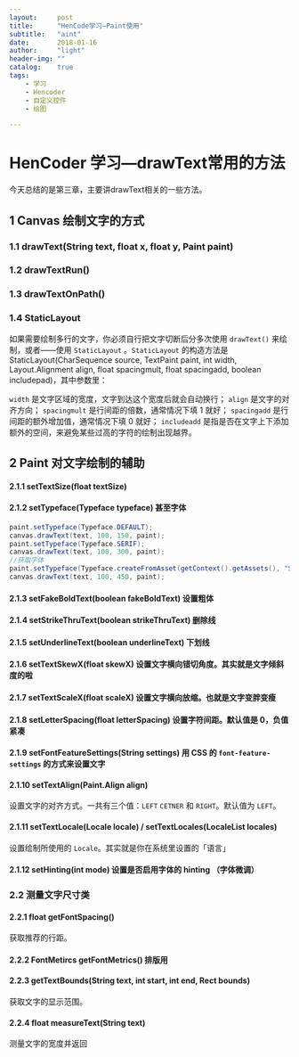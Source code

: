 ```yaml
---
layout:     post
title:      "HenCode学习—Paint使用"
subtitle:   "aint"
date:       2018-01-16
author:     "light"
header-img: ""
catalog:    true
tags:
    - 学习
    - Hencoder
    - 自定义控件
    - 绘图

---
```


# HenCoder 学习—drawText常用的方法

 今天总结的是第三章，主要讲drawText相关的一些方法。

## 1 Canvas 绘制文字的方式

### 1.1 drawText(String text, float x, float y, Paint paint)

### 1.2 drawTextRun()

### 1.3 drawTextOnPath()

### 1.4 StaticLayout

如果需要绘制多行的文字，你必须自行把文字切断后分多次使用 `drawText()` 来绘制，或者——使用 `StaticLayout` 。`StaticLayout` 的构造方法是 StaticLayout(CharSequence source, TextPaint paint, int width, Layout.Alignment align, float spacingmult, float spacingadd, boolean includepad)，其中参数里：

`width` 是文字区域的宽度，文字到达这个宽度后就会自动换行； 
`align` 是文字的对齐方向； 
`spacingmult` 是行间距的倍数，通常情况下填 1 就好； 
`spacingadd` 是行间距的额外增加值，通常情况下填 0 就好； 
`includeadd` 是指是否在文字上下添加额外的空间，来避免某些过高的字符的绘制出现越界。

## 2 Paint 对文字绘制的辅助

#### 2.1.1 setTextSize(float textSize)

#### 2.1.2 setTypeface(Typeface typeface) 甚至字体

```Java
paint.setTypeface(Typeface.DEFAULT);  
canvas.drawText(text, 100, 150, paint);  
paint.setTypeface(Typeface.SERIF);  
canvas.drawText(text, 100, 300, paint);  
//获取字体
paint.setTypeface(Typeface.createFromAsset(getContext().getAssets(), "Satisfy-Regular.ttf"));  
canvas.drawText(text, 100, 450, paint);  
```

#### 2.1.3 setFakeBoldText(boolean fakeBoldText) 设置粗体

#### 2.1.4 setStrikeThruText(boolean strikeThruText) 删除线

#### 2.1.5 setUnderlineText(boolean underlineText) 下划线

#### 2.1.6 setTextSkewX(float skewX) 设置文字横向错切角度。其实就是文字倾斜度的啦

#### 2.1.7 setTextScaleX(float scaleX) 设置文字横向放缩。也就是文字变胖变瘦

#### 2.1.8 setLetterSpacing(float letterSpacing)  设置字符间距。默认值是 0，负值紧凑

#### 2.1.9 setFontFeatureSettings(String settings) 用 CSS 的 `font-feature-settings` 的方式来设置文字

#### 2.1.10 setTextAlign(Paint.Align align)

设置文字的对齐方式。一共有三个值：`LEFT` `CETNER` 和 `RIGHT`。默认值为 `LEFT`。

#### 2.1.11 setTextLocale(Locale locale) / setTextLocales(LocaleList locales)

设置绘制所使用的 `Locale`。其实就是你在系统里设置的「语言」

#### 2.1.12 setHinting(int mode) 设置是否启用字体的 hinting （字体微调）



### 2.2 测量文字尺寸类

#### 2.2.1 float getFontSpacing()

获取推荐的行距。

#### 2.2.2 FontMetircs getFontMetrics() 排版用

#### 2.2.3 getTextBounds(String text, int start, int end, Rect bounds)

获取文字的显示范围。

#### 2.2.4 float measureText(String text)

测量文字的宽度并返回